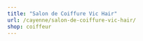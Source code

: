 ```yaml
---
title: "Salon de Coiffure Vic Hair"
url: /cayenne/salon-de-coiffure-vic-hair/
shop: coiffeur
---
```


